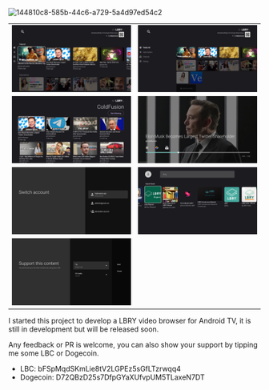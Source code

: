 ![144810c8-585b-44c6-a729-5a4d97ed54c2](https://user-images.githubusercontent.com/89002142/159327694-331cc7ac-f63c-4ed3-910a-2c6d45717a20.jpeg)
<table>
    <tr>
        <td><img src="/screenshot/browse1.jpg"></td>
        <td><img src="/screenshot/browse2.jpg"></td>
    </tr> 
    <tr>
        <td><img src="/screenshot/channel.jpg"></td>
        <td><img src="/screenshot/player.jpg"></td>
    </tr> 
    <tr>
        <td><img src="/screenshot/accounts.jpg"></td>
        <td><img src="/screenshot/search.jpg"></td>
    </tr> 
    <tr>
        <td><img src="/screenshot/support.jpg"></td>
    </tr> 
</table>

I started this project to develop a LBRY video browser for Android TV, it is still in development
but will be released soon.

Any feedback or PR is welcome, you can also show your support by tipping me some LBC or Dogecoin.

* LBC: bFSpMqdSKmLie8tV2LGPEz5sGfLTzrwqq4
* Dogecoin: D72QBzD25s7DfpGYaXUfvpUM5TLaxeN7DT

